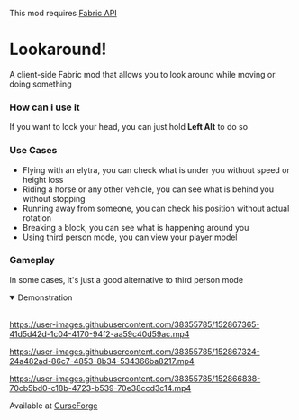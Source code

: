This mod requires [Fabric API](https://github.com/FabricMC/fabric)

# Lookaround!
A client-side Fabric mod that allows you to look around while moving or doing something

### How can i use it
If you want to lock your head, you can just hold **Left Alt** to do so

### Use Cases
- Flying with an elytra, you can check what is under you without speed or height loss
- Riding a horse or any other vehicle, you can see what is behind you without stopping
- Running away from someone, you can check his position without actual rotation
- Breaking a block, you can see what is happening around you
- Using third person mode, you can view your player model

### Gameplay
In some cases, it's just a good alternative to third person mode

<details open>
<summary>Demonstration</summary>
<br>

https://user-images.githubusercontent.com/38355785/152867365-41d5d42d-1c04-4170-94f2-aa59c40d59ac.mp4

https://user-images.githubusercontent.com/38355785/152867324-24a482ad-86c7-4853-8b34-534366ba8217.mp4

https://user-images.githubusercontent.com/38355785/152866838-70cb5bd0-c18b-4723-b539-70e38ccd3c14.mp4
</details>

Available at [CurseForge](https://www.curseforge.com/minecraft/mc-mods/lookaround)
